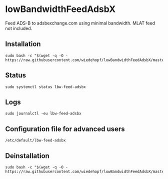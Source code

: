 # lowBandwidthFeedAdsbX
Feed ADS-B to adsbexchange.com using minimal bandwidth.
MLAT feed not included.


## Installation

```
sudo bash -c "$(wget -q -O - https://raw.githubusercontent.com/wiedehopf/lowBandwidthFeedAdsbX/master/install.sh)"
```

## Status

```
sudo systemctl status lbw-feed-adsbx
```

## Logs
```
sudo journalctl -eu lbw-feed-adsbx
```


## Configuration file for advanced users

```
/etc/default/lbw-feed-adsbx
```


## Deinstallation

```
sudo bash -c "$(wget -q -O - https://raw.githubusercontent.com/wiedehopf/lowBandwidthFeedAdsbX/master/uninstall.sh)"
```

